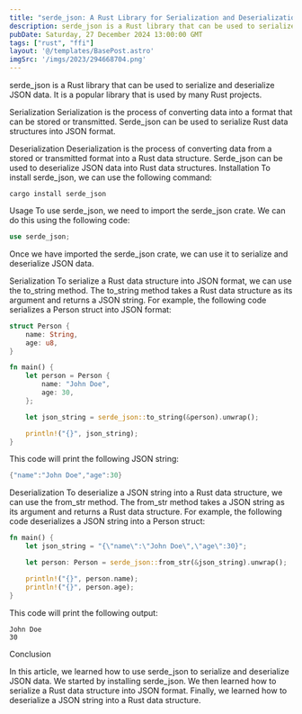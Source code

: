 ```yaml
---
title: "serde_json: A Rust Library for Serialization and Deserialization"
description: serde_json is a Rust library that can be used to serialize and deserialize JSON data. It is a popular library that is used by many Rust projects.
pubDate: Saturday, 27 December 2024 13:00:00 GMT
tags: ["rust", "ffi"]
layout: '@/templates/BasePost.astro'
imgSrc: '/imgs/2023/294668704.png'
---
```



serde_json is a Rust library that can be used to serialize and deserialize JSON data. It is a popular library that is used by many Rust projects.

Serialization
Serialization is the process of converting data into a format that can be stored or transmitted. Serde_json can be used to serialize Rust data structures into JSON format.

Deserialization
Deserialization is the process of converting data from a stored or transmitted format into a Rust data structure. Serde_json can be used to deserialize JSON data into Rust data structures.
Installation
To install serde_json, we can use the following command:

```
cargo install serde_json
```

Usage
To use serde_json, we need to import the serde_json crate. We can do this using the following code:

```rust
use serde_json;
```

Once we have imported the serde_json crate, we can use it to serialize and deserialize JSON data.

Serialization
To serialize a Rust data structure into JSON format, we can use the to_string method. The to_string method takes a Rust data structure as its argument and returns a JSON string.
For example, the following code serializes a Person struct into JSON format:

```rust
struct Person {
    name: String,
    age: u8,
}

fn main() {
    let person = Person {
        name: "John Doe",
        age: 30,
    };

    let json_string = serde_json::to_string(&person).unwrap();

    println!("{}", json_string);
}
```

This code will print the following JSON string:

```rust
{"name":"John Doe","age":30}
```

Deserialization
To deserialize a JSON string into a Rust data structure, we can use the from_str method. The from_str method takes a JSON string as its argument and returns a Rust data structure.
For example, the following code deserializes a JSON string into a Person struct:
```rust
fn main() {
    let json_string = "{\"name\":\"John Doe\",\"age\":30}";

    let person: Person = serde_json::from_str(&json_string).unwrap();

    println!("{}", person.name);
    println!("{}", person.age);
}
```
This code will print the following output:
```
John Doe
30
```

Conclusion

In this article, we learned how to use serde_json to serialize and deserialize JSON data. We started by installing serde_json. We then learned how to serialize a Rust data structure into JSON format. Finally, we learned how to deserialize a JSON string into a Rust data structure.
